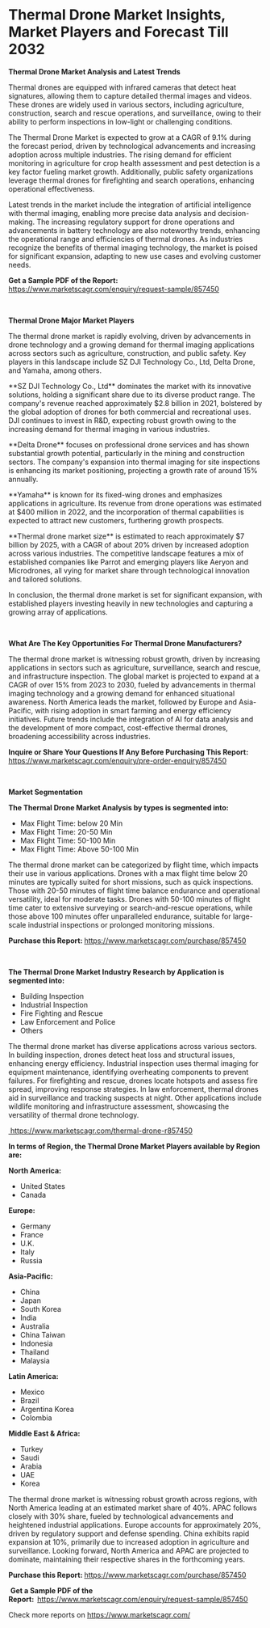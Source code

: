 <p><h1>Thermal Drone Market Insights, Market Players and Forecast Till 2032</h1></p><p><strong>Thermal Drone Market Analysis and Latest Trends</strong></p>
<p><p>Thermal drones are equipped with infrared cameras that detect heat signatures, allowing them to capture detailed thermal images and videos. These drones are widely used in various sectors, including agriculture, construction, search and rescue operations, and surveillance, owing to their ability to perform inspections in low-light or challenging conditions. </p><p>The Thermal Drone Market is expected to grow at a CAGR of 9.1% during the forecast period, driven by technological advancements and increasing adoption across multiple industries. The rising demand for efficient monitoring in agriculture for crop health assessment and pest detection is a key factor fueling market growth. Additionally, public safety organizations leverage thermal drones for firefighting and search operations, enhancing operational effectiveness.</p><p>Latest trends in the market include the integration of artificial intelligence with thermal imaging, enabling more precise data analysis and decision-making. The increasing regulatory support for drone operations and advancements in battery technology are also noteworthy trends, enhancing the operational range and efficiencies of thermal drones. As industries recognize the benefits of thermal imaging technology, the market is poised for significant expansion, adapting to new use cases and evolving customer needs.</p></p>
<p><strong>Get a Sample PDF of the Report:&nbsp;</strong> <a href="https://www.marketscagr.com/enquiry/request-sample/857450?utm_campaign=2461&utm_medium=2&utm_source=Github&utm_content=ia&utm_term=09042025&utm_id=thermal-drone">https://www.marketscagr.com/enquiry/request-sample/857450</a></p>
<p>&nbsp;</p>
<p><strong>Thermal Drone Major Market Players</strong></p>
<p><p>The thermal drone market is rapidly evolving, driven by advancements in drone technology and a growing demand for thermal imaging applications across sectors such as agriculture, construction, and public safety. Key players in this landscape include SZ DJI Technology Co., Ltd, Delta Drone, and Yamaha, among others.</p><p>**SZ DJI Technology Co., Ltd** dominates the market with its innovative solutions, holding a significant share due to its diverse product range. The company's revenue reached approximately $2.8 billion in 2021, bolstered by the global adoption of drones for both commercial and recreational uses. DJI continues to invest in R&D, expecting robust growth owing to the increasing demand for thermal imaging in various industries.</p><p>**Delta Drone** focuses on professional drone services and has shown substantial growth potential, particularly in the mining and construction sectors. The company's expansion into thermal imaging for site inspections is enhancing its market positioning, projecting a growth rate of around 15% annually.</p><p>**Yamaha** is known for its fixed-wing drones and emphasizes applications in agriculture. Its revenue from drone operations was estimated at $400 million in 2022, and the incorporation of thermal capabilities is expected to attract new customers, furthering growth prospects.</p><p>**Thermal drone market size** is estimated to reach approximately $7 billion by 2025, with a CAGR of about 20% driven by increased adoption across various industries. The competitive landscape features a mix of established companies like Parrot and emerging players like Aeryon and Microdrones, all vying for market share through technological innovation and tailored solutions. </p><p>In conclusion, the thermal drone market is set for significant expansion, with established players investing heavily in new technologies and capturing a growing array of applications.</p></p>
<p>&nbsp;</p>
<p><strong>What Are The Key Opportunities For Thermal Drone Manufacturers?</strong></p>
<p><p>The thermal drone market is witnessing robust growth, driven by increasing applications in sectors such as agriculture, surveillance, search and rescue, and infrastructure inspection. The global market is projected to expand at a CAGR of over 15% from 2023 to 2030, fueled by advancements in thermal imaging technology and a growing demand for enhanced situational awareness. North America leads the market, followed by Europe and Asia-Pacific, with rising adoption in smart farming and energy efficiency initiatives. Future trends include the integration of AI for data analysis and the development of more compact, cost-effective thermal drones, broadening accessibility across industries.</p></p>
<p><strong>Inquire or Share Your Questions If Any Before Purchasing This Report:</strong> <a href="https://www.marketscagr.com/enquiry/pre-order-enquiry/857450?utm_campaign=2461&utm_medium=2&utm_source=Github&utm_content=ia&utm_term=09042025&utm_id=thermal-drone">https://www.marketscagr.com/enquiry/pre-order-enquiry/857450</a></p>
<p>&nbsp;</p>
<p><strong>Market Segmentation</strong></p>
<p><strong>The Thermal Drone Market Analysis by types is segmented into:</strong></p>
<p><ul><li>Max Flight Time: below 20 Min</li><li>Max Flight Time: 20-50 Min</li><li>Max Flight Time: 50-100 Min</li><li>Max Flight Time: Above 50-100 Min</li></ul></p>
<p><p>The thermal drone market can be categorized by flight time, which impacts their use in various applications. Drones with a max flight time below 20 minutes are typically suited for short missions, such as quick inspections. Those with 20-50 minutes of flight time balance endurance and operational versatility, ideal for moderate tasks. Drones with 50-100 minutes of flight time cater to extensive surveying or search-and-rescue operations, while those above 100 minutes offer unparalleled endurance, suitable for large-scale industrial inspections or prolonged monitoring missions.</p></p>
<p><strong>Purchase this Report:&nbsp;</strong><a href="https://www.marketscagr.com/purchase/857450?utm_campaign=2461&utm_medium=2&utm_source=Github&utm_content=ia&utm_term=09042025&utm_id=thermal-drone">https://www.marketscagr.com/purchase/857450</a></p>
<p>&nbsp;</p>
<p><strong>The Thermal Drone Market Industry Research by Application is segmented into:</strong></p>
<p><ul><li>Building Inspection</li><li>Industrial Inspection</li><li>Fire Fighting and Rescue</li><li>Law Enforcement and Police</li><li>Others</li></ul></p>
<p><p>The thermal drone market has diverse applications across various sectors. In building inspection, drones detect heat loss and structural issues, enhancing energy efficiency. Industrial inspection uses thermal imaging for equipment maintenance, identifying overheating components to prevent failures. For firefighting and rescue, drones locate hotspots and assess fire spread, improving response strategies. In law enforcement, thermal drones aid in surveillance and tracking suspects at night. Other applications include wildlife monitoring and infrastructure assessment, showcasing the versatility of thermal drone technology.</p></p>
<p><a href="https://www.marketscagr.com/thermal-drone-r857450?utm_campaign=2461&utm_medium=2&utm_source=Github&utm_content=ia&utm_term=09042025&utm_id=thermal-drone">&nbsp;https://www.marketscagr.com/thermal-drone-r857450</a></p>
<p><strong>In terms of Region, the Thermal Drone Market Players available by Region are:</strong></p>
<p>
    <p> <strong> North America: </strong>
        <ul>
            <li>United States</li>
            <li>Canada</li>
        </ul>
        </p> 
    <p> <strong> Europe: </strong>
        <ul>
            <li>Germany</li>
            <li>France</li>
            <li>U.K.</li>
            <li>Italy</li>
            <li>Russia</li>
        </ul>
        </p> 
    <p> <strong> Asia-Pacific: </strong>
        <ul>
            <li>China</li>
            <li>Japan</li>
            <li>South Korea</li>
            <li>India</li>
            <li>Australia</li>
            <li>China Taiwan</li>
            <li>Indonesia</li>
            <li>Thailand</li>
            <li>Malaysia</li>
        </ul>
        </p> 
    <p> <strong> Latin America: </strong>
        <ul>
            <li>Mexico</li>
            <li>Brazil</li>
            <li>Argentina Korea</li>
            <li>Colombia</li>
        </ul>
        </p> 
    <p> <strong> Middle East & Africa: </strong>
        <ul>
            <li>Turkey</li>
            <li>Saudi</li>
            <li>Arabia</li>
            <li>UAE</li>
            <li>Korea</li>
        </ul>
    </p>
    </p>
<p><p>The thermal drone market is witnessing robust growth across regions, with North America leading at an estimated market share of 40%. APAC follows closely with 30% share, fueled by technological advancements and heightened industrial applications. Europe accounts for approximately 20%, driven by regulatory support and defense spending. China exhibits rapid expansion at 10%, primarily due to increased adoption in agriculture and surveillance. Looking forward, North America and APAC are projected to dominate, maintaining their respective shares in the forthcoming years.</p></p>
<p><strong>Purchase this Report: </strong><a href="https://www.marketscagr.com/purchase/857450?utm_campaign=2461&utm_medium=2&utm_source=Github&utm_content=ia&utm_term=09042025&utm_id=thermal-drone">https://www.marketscagr.com/purchase/857450</a></p>
<p>&nbsp;<strong>Get a Sample PDF of the Report:&nbsp;&nbsp;</strong><a href="https://www.marketscagr.com/enquiry/request-sample/857450?utm_campaign=2461&utm_medium=2&utm_source=Github&utm_content=ia&utm_term=09042025&utm_id=thermal-drone">https://www.marketscagr.com/enquiry/request-sample/857450</a></p>
<p><strong></strong></p>
<p>Check more reports on <a href="https://www.marketscagr.com/?utm_campaign=2461&utm_medium=2&utm_source=Github&utm_content=ia&utm_term=09042025&utm_id=thermal-drone">https://www.marketscagr.com/</a></p>